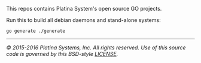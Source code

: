 This repos contains Platina System's open source GO projects.

Run this to build all debian daemons and stand-alone systems:

```console
go generate ./generate
```

---

*&copy; 2015-2016 Platina Systems, Inc. All rights reserved.
Use of this source code is governed by this BSD-style [LICENSE].*

[LICENSE]: LICENSE
